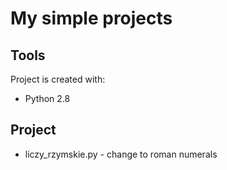 
# My simple projects

## **Tools**
Project is created with:
* Python 2.8


## **Project**
* liczy_rzymskie.py - change to roman numerals
